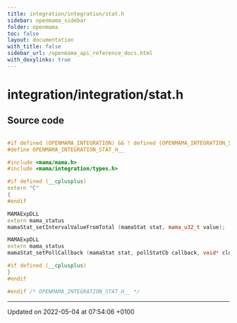 ```yaml
---
title: integration/integration/stat.h
sidebar: openmama_sidebar
folder: openmama
toc: false
layout: documentation
with_title: false
sidebar_url: /openmama_api_reference_docs.html
with_doxylinks: true
---
```


# integration/integration/stat.h






## Source code

```cpp

#if defined (OPENMAMA_INTEGRATION) && ! defined (OPENMAMA_INTEGRATION_STAT_H__)
#define OPENMAMA_INTEGRATION_STAT_H__

#include <mama/mama.h>
#include <mama/integration/types.h>

#if defined (__cplusplus)
extern "C"
{
#endif

MAMAExpDLL
extern mama_status
mamaStat_setIntervalValueFromTotal (mamaStat stat, mama_u32_t value);

MAMAExpDLL
extern mama_status
mamaStat_setPollCallback (mamaStat stat, pollStatCb callback, void* closure);

#if defined (__cplusplus)
}
#endif

#endif /* OPENMAMA_INTEGRATION_STAT_H__ */
```


-------------------------------

Updated on 2022-05-04 at 07:54:06 +0100
